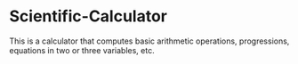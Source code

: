 # Scientific-Calculator
This is a calculator that computes basic arithmetic operations, progressions, equations in two or three variables, etc.
